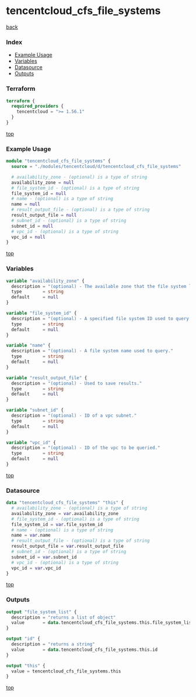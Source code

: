 # tencentcloud_cfs_file_systems

[back](../tencentcloud.md)

### Index

- [Example Usage](#example-usage)
- [Variables](#variables)
- [Datasource](#datasource)
- [Outputs](#outputs)

### Terraform

```terraform
terraform {
  required_providers {
    tencentcloud = ">= 1.56.1"
  }
}
```

[top](#index)

### Example Usage

```terraform
module "tencentcloud_cfs_file_systems" {
  source = "./modules/tencentcloud/d/tencentcloud_cfs_file_systems"

  # availability_zone - (optional) is a type of string
  availability_zone = null
  # file_system_id - (optional) is a type of string
  file_system_id = null
  # name - (optional) is a type of string
  name = null
  # result_output_file - (optional) is a type of string
  result_output_file = null
  # subnet_id - (optional) is a type of string
  subnet_id = null
  # vpc_id - (optional) is a type of string
  vpc_id = null
}
```

[top](#index)

### Variables

```terraform
variable "availability_zone" {
  description = "(optional) - The available zone that the file system locates at."
  type        = string
  default     = null
}

variable "file_system_id" {
  description = "(optional) - A specified file system ID used to query."
  type        = string
  default     = null
}

variable "name" {
  description = "(optional) - A file system name used to query."
  type        = string
  default     = null
}

variable "result_output_file" {
  description = "(optional) - Used to save results."
  type        = string
  default     = null
}

variable "subnet_id" {
  description = "(optional) - ID of a vpc subnet."
  type        = string
  default     = null
}

variable "vpc_id" {
  description = "(optional) - ID of the vpc to be queried."
  type        = string
  default     = null
}
```

[top](#index)

### Datasource

```terraform
data "tencentcloud_cfs_file_systems" "this" {
  # availability_zone - (optional) is a type of string
  availability_zone = var.availability_zone
  # file_system_id - (optional) is a type of string
  file_system_id = var.file_system_id
  # name - (optional) is a type of string
  name = var.name
  # result_output_file - (optional) is a type of string
  result_output_file = var.result_output_file
  # subnet_id - (optional) is a type of string
  subnet_id = var.subnet_id
  # vpc_id - (optional) is a type of string
  vpc_id = var.vpc_id
}
```

[top](#index)

### Outputs

```terraform
output "file_system_list" {
  description = "returns a list of object"
  value       = data.tencentcloud_cfs_file_systems.this.file_system_list
}

output "id" {
  description = "returns a string"
  value       = data.tencentcloud_cfs_file_systems.this.id
}

output "this" {
  value = tencentcloud_cfs_file_systems.this
}
```

[top](#index)
